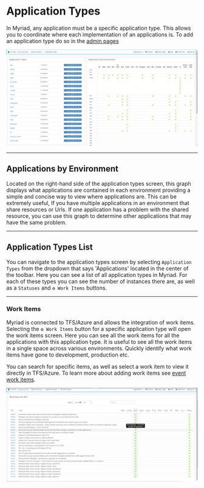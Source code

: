 # Application Types
In Myriad, any application must be a specific application type. This allows you to coordinate where each implementation of an applications is. To add an application type do so in the [admin pages](A)

<img src="Media/Application-Types.png">

---
## Applications by Environment 
Located on the right-hand side of the application types screen, this graph displays what applications are contained in each environment providing a simple and concise way to view where applications are. This can be extremely useful, If you have multiple applications in an environment that share resources or Urls. If one application has a problem with the shared resource, you can use this graph to determine other applications that may have the same problem.

---
## Application Types List
You can navigate to the application types screen by selecting `Application Types` from the dropdown that says 'Applications' located in the center of the toolbar. Here you can see a list of all application types in Myriad. For each of these types you can see the number of instances there are, as well as a `Statuses` and `⚙ Work Items` buttons.   

---
### Work Items
Myriad is connected to TFS/Azure and allows the integration of work items. Selecting the `⚙ Work Items` button for a specific application type will open the work items screen. Here you can see all the work items for all the applications with this application type. It is useful to see all the work items in a single space across various environments. Quickly identify what work items have gone to development, production etc. 

You can search for specific items, as well as select a work item to view it directly in TFS/Azure. To learn more about adding work items see [event work items](Events.md#Work-Items).

<img src="Media/Application-Types-Work-Items.png">


